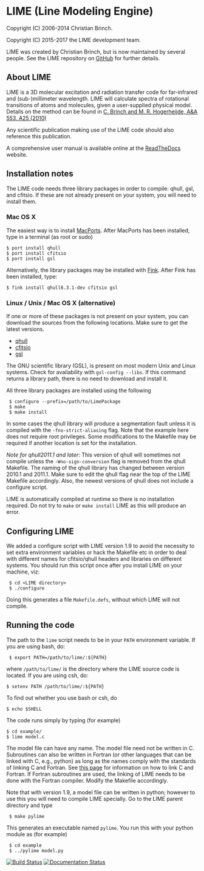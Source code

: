 LIME (Line Modeling Engine)
===========================

Copyright (C) 2006-2014 Christian Brinch.

Copyright (C) 2015-2017 the LIME development team.

LIME was created by Christian Brinch, but is now maintained by several people. See the LIME repository on [GitHub](https://github.com/lime-rt/lime) for further details.
  
About LIME
----------

LIME is a 3D molecular excitation and radiation transfer code for
far-infrared and (sub-)millimeter wavelength. LIME will calculate
spectra of rotational transitions of atoms and molecules, given a
user-supplied physical model.  Details on the method can be found in
[C. Brinch and M. R. Hogerheijde, A&A 553, A25
(2010)](http://adsabs.harvard.edu/abs/2010A%26A...523A..25B)

Any scientific publication making use of the LIME code should also
reference this publication.

A comprehensive user manual is available online at the [ReadTheDocs](http://lime.readthedocs.org/) website.

Installation notes
------------------

The LIME code needs three library packages in order to compile: qhull,
gsl, and cfitsio. If these are not already present on your system, you will need to install them.

### Mac OS X

The easiest way is to install
[MacPorts](http://www.macports.org). After MacPorts has been
installed, type in a terminal (as root or sudo)

```
$ port install qhull
$ port install cfitsio
$ port install gsl
```

Alternatively, the library packages may be installed with
[Fink](http://www.finkproject.org). After Fink has been installed,
type:

```
$ fink install qhull6.3.1-dev cfitsio gsl
```

### Linux / Unix / Mac OS X (alternative)

If one or more of these packages is not present on your system, you can download the sources from the following locations. Make sure to get
the latest versions.

- [qhull](http://www.qhull.org/download/)
- [cfitsio](http://heasarc.gsfc.nasa.gov/fitsio/)
- [gsl](http://www.gnu.org/software/gsl/)

The GNU scientific library (GSL), is present on most modern Unix and
Linux systems. Check for availability with `gsl-config --libs`. If
this command returns a library path, there is no need to download and
install it.

All three library packages are installed using the following

```
 $ configure --prefix=/path/to/LimePackage
 $ make
 $ make install
 ```

In some cases the qhull library will produce a segmentation fault unless it is 
compiled with the `-fno-strict-aliasing` flag. Note that the example here does not 
require root privileges. Some modifications to the Makefile may be required if another
location is set for the installation.

*Note for qhull2011.1 and later:* This version of qhull will sometimes
not compile unless the `-Wno-sign-conversion` flag is removed from the
qhull Makefile. The naming of the qhull library has changed between
version 2010.1 and 2011.1. Make sure to edit the qhull flag near the
top of the LIME Makefile accordingly. Also, the newest versions of
qhull does not include a configure script.

LIME is automatically compiled at runtime so there is no installation
required. Do not try to `make` or `make install` LIME as this will produce an error.

Configuring LIME
----------------

We added a configure script with LIME version 1.9 to avoid the necessity to set extra environment variables or hack the Makefile etc in order to deal with different names for cfitsio/qhull headers and libraries on different systems. You should run this script once after you install LIME on your machine, viz:

```
 $ cd <LIME directory>
 $ ./configure
```

Doing this generates a file `Makefile.defs`, without which LIME will not compile.


Running the code
----------------

The path to the `lime` script needs to be in your `PATH`
environment variable. If you are using bash, do:

```
 $ export PATH=/path/to/lime/:${PATH}
```

where `/path/to/lime/` is the directory where the LIME source code
is located. If you are using csh, do:

```
$ setenv PATH /path/to/lime/:${PATH}
```

To find out whether you use bash or csh, do

```
$ echo $SHELL
```

The code runs simply by typing (for example)

```
$ cd example/
$ lime model.c
```

The model file can have any name. The model file need not be written
in C.  Subroutines can also be written in Fortran (or other languages
that can be linked with C, e.g., python) as long as the names comply
with the standards of linking C and Fortran. See [this
page](http://tinyurl.com/y6sddr) for information on how to link C and
Fortran. If Fortran subroutines are used, the linking of LIME needs to
be done with the Fortran compiler. Modify the Makefile accordingly.

Note that with version 1.9, a model file can be written in python; however to use this you will need to compile LIME specially. Go to the LIME parent directory and type

```
 $ make pylime
```

This generates an executable named `pylime`. You run this with your python module as (for example)

```
 $ cd example
 $ ../pylime model.py
```

[![Build Status](https://travis-ci.org/lime-rt/lime.svg?branch=master)](https://travis-ci.org/lime-rt/lime) [![Documentation Status](https://readthedocs.org/projects/lime/badge/?version=latest)](https://readthedocs.org/projects/lime/?badge=latest)
